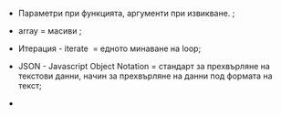   

-   Параметри при функцията, аргументи при извикване. ;  
    
-   array = масиви ;  
    
-   Итерация - iterate  = едното минаване на loop;  
    
-   JSON - Javascript Object Notation = стандарт за прехвърляне на текстови данни, начин за прехвърляне на данни под формата на текст;  
    
- 